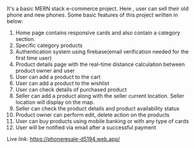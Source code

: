 It's a basic MERN stack e-commerce project. Here , user can sell their old phone and new phones. Some basic features of this project written in below:

1. Home page contains responsive cards and also contain a category section.
2. Specific category products
3. Authentication system using firebase(email verification needed for the first time user)
4. Product details page with the real-time distance calculation between product owner and user
5. User can add a product to the cart
6. User can add a product to the wishlist
7. User can check details of purchased product
8. Seller can add a product along with the seller current location. Seller location will display on the map.
9. Seller can check the product details and product availability status
10. Product owner can perform edit, delete action on the products
11. User can buy products using mobile banking or with any type of cards
12. User will be notified via email after a successful payment 

Live link: https://phoneresale-d5194.web.app/